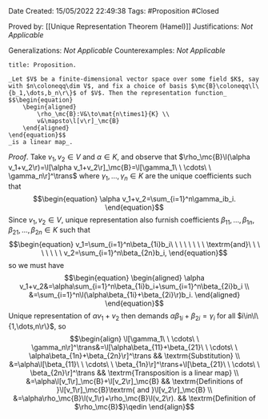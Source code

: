 <br />
<br />

Date Created: 15/05/2022 22:49:38
Tags: #Proposition #Closed

Proved by: [[Unique Representation Theorem (Hamel)]]
Justifications: _Not Applicable_

Generalizations: _Not Applicable_
Counterexamples: _Not Applicable_

``` ad-Proposition
title: Proposition.

_Let $V$ be a finite-dimensional vector space over some field $K$, say with $n\coloneqq\dim V$, and fix a choice of basis $\mc{B}\coloneqq\l\{b_1,\dots,b_n\r\}$ of $V$. Then the representation function_
$$\begin{equation}
    \begin{aligned}
        \rho_\mc{B}:V&\to\mat{n\times1}{K} \\
        v&\mapsto\l[v\r]_\mc{B}
    \end{aligned}
\end{equation}$$
_is a linear map_.

```

_Proof_. Take $v_1,v_2\in V$ and $\alpha\in K$, and observe that $\rho_\mc{B}\l(\alpha v_1+v_2\r)=\l[\alpha v_1+v_2\r]_\mc{B}=\l[\gamma_1\ \ \cdots\ \ \gamma_n\r]^\trans$ where $\gamma_1,\dots,\gamma_n\in K$ are the unique coefficients such that
$$\begin{equation}
    \alpha v_1+v_2=\sum_{i=1}^n\gamma_ib_i.
\end{equation}$$
Since $v_1,v_2\in V$, unique representation also furnish coefficients $\beta_{11},\dots,\beta_{1n},\beta_{21},\dots,\beta_{2n}\in K$ such that
$$\begin{equation}
    v_1=\sum_{i=1}^n\beta_{1i}b_i\ \ \ \ \ \ \ \ \textrm{and}\ \ \ \ \ \ \ \ v_2=\sum_{i=1}^n\beta_{2n}b_i,
\end{equation}$$
so we must have
$$\begin{equation}
    \begin{aligned}
        \alpha v_1+v_2&=\alpha\sum_{i=1}^n\beta_{1i}b_i+\sum_{i=1}^n\beta_{2i}b_i \\
        &=\sum_{i=1}^n\l(\alpha\beta_{1i}+\beta_{2i}\r)b_i.
    \end{aligned}
\end{equation}$$
Unique representation of $\alpha v_1+v_2$ then demands $\alpha\beta_{1i}+\beta_{2i}=\gamma_i$ for all $i\in\l\{1,\dots,n\r\}$, so
$$\begin{align}
    \l[\gamma_1\ \ \cdots\ \ \gamma_n\r]^\trans&=\l[\alpha\beta_{11}+\beta_{21}\ \ \cdots\ \ \alpha\beta_{1n}+\beta_{2n}\r]^\trans && \textrm{Substitution} \\
    &=\alpha\l[\beta_{11}\ \ \cdots\ \ \beta_{1n}\r]^\trans+\l[\beta_{21}\ \ \cdots\ \ \beta_{2n}\r]^\trans && \textrm{Transposition is a linear map} \\
    &=\alpha\l[v_1\r]_\mc{B}+\l[v_2\r]_\mc{B} && \textrm{Definitions of }\l[v_1\r]_\mc{B}\textrm{ and }\l[v_2\r]_\mc{B} \\
    &=\alpha\rho_\mc{B}\l(v_1\r)+\rho_\mc{B}\l(v_2\r). && \textrm{Definition of $\rho_\mc{B}$}\qedin
\end{align}$$

